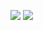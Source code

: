 <a href="https://codeclimate.com/github/mym1chelle/search_form/maintainability"><img src="https://api.codeclimate.com/v1/badges/61797893cb1706cf3f3a/maintainability" /></a>
<a href="https://codeclimate.com/github/mym1chelle/search_form/test_coverage"><img src="https://api.codeclimate.com/v1/badges/61797893cb1706cf3f3a/test_coverage" /></a>
